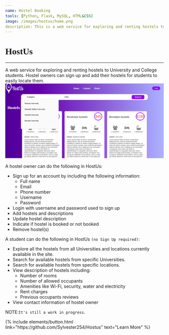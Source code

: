 ```yaml
---
name: Hostel Booking
tools: [Python, Flask, MySQL, HTML&CSS]
image: /images/hostus/home.png
description: This is a web service for exploring and renting hostels to University and College students.
---
```


<h1 style="font-family: Georgia;">HostUs</h1>

---
A web service for exploring and renting hostels to University and College students. Hostel owners can sign up and add their hostels for students to easily locate them.
![preview](/images/hostus/home.png)

A hostel owner can do the following in HostUs:
- Sign up for an account by including the following information:
    - Full name
    - Email
    - Phone number
    - Username
    - Password
- Login with username and password used to sign up
- Add hostels and descriptions
- Update hostel description
- Indicate if hostel is booked or not booked
- Remove hostel(s)


A student can do the following in HostUs ```(no Sign Up required)```:
- Explore all the hostels from all Universities and locations currently available in the site.
- Search for available hostels from specific Universities.
- Search for available hostels from specific locations.
- View description of hostels including:
    - Number of rooms
    - Number of allowed occupants
    - Amenities like Wi-Fi, security, water and electricity
    - Rent charges
    - Previous occupants reviews
- View contact information of hostel owner

NOTE:```It's still a work in progress```.

<p class="text-center">
{% include elements/button.html link="https://github.com/Sylvester254/Hostus" text="Learn More" %}
</p>